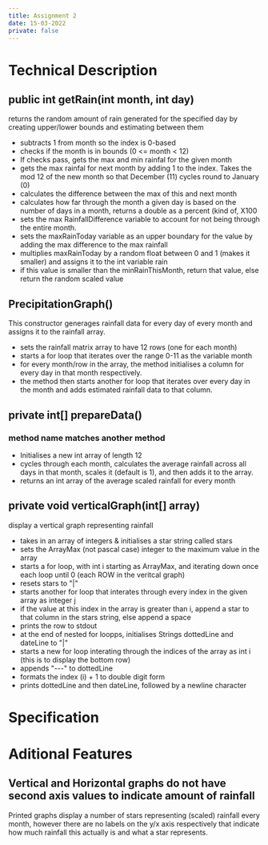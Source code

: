 ```yaml
---
title: Assignment 2
date: 15-03-2022
private: false
---
```


# Technical Description

## public int getRain(int month, int day)

returns the random amount of rain generated for the specified day by creating upper/lower bounds and estimating between them

- subtracts 1 from month so the index is 0-based
- checks if the month is in bounds (0 <= month < 12)
- If checks pass, gets the max and min rainfal for the given month
- gets the max rainfal for next month by adding 1 to the index. Takes the mod 12 of the new month so that December (11) cycles round to January (0)
- calculates the difference between the max of this and next month
- calculates how far through the month a given day is based on the number of days in a month, returns a double as a percent (kind of, X100
- sets the max RainfallDifference variable to account for not being through the entire month.
- sets the maxRainToday variable as an upper boundary for the value by adding the max difference to the max rainfall
- multiplies maxRainToday by a random float between 0 and 1 (makes it smaller) and assigns it to the int variable rain
- if this value is smaller than the minRainThisMonth, return that value, else return the random scaled value

## PrecipitationGraph()

This constructor generages rainfall data for every day of every month and assigns it to the rainfall array.

- sets the rainfall matrix array to have 12 rows (one for each month)
- starts a for loop that iterates over the range 0-11 as the variable month
- for every month/row in the array, the method initialises a column for every day in that month respectively.
- the method then starts another for loop that iterates over every day in the month and adds estimated rainfall data to that column.

## private int[] prepareData()

### method name matches another method

- Initialises a new int array of length 12
- cycles through each month, calculates the average rainfall across all days in that month, scales it (default is 1), and then adds it to the array.
- returns an int array of the average scaled rainfall for every month

## private void verticalGraph(int[] array)

display a vertical graph representing rainfall

- takes in an array of integers & initialises a star string called stars
- sets the ArrayMax (not pascal case) integer to the maximum value in the array
- starts a for loop, with int i starting as ArrayMax, and iterating down once each loop until 0 (each ROW in the veritcal graph)
- resets stars to "|"
- starts another for loop that interates through every index in the given array as integer j
- if the value at this index in the array is greater than i, append a star to that column in the stars string, else append a space
- prints the row to stdout
- at the end of nested for loopps, initialises Strings dottedLine and dateLine to "|"
- starts a new for loop interating through the indices of the array as int i (this is to display the bottom row)
- appends "---" to dottedLine
- formats the index (i) + 1 to double digit form
- prints dottedLine and then dateLine, followed by a newline character

# Specification

# Aditional Features

## Vertical and Horizontal graphs do not have second axis values to indicate amount of rainfall

Printed graphs display a number of stars representing (scaled) rainfall every month, however there are no labels on the y/x axis respectively that indicate how much rainfall this actually is and what a star represents.
